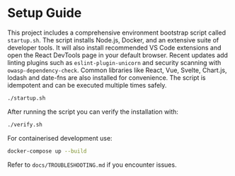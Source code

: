 # Setup Guide

This project includes a comprehensive environment bootstrap script called `startup.sh`.
The script installs Node.js, Docker, and an extensive suite of developer tools.
It will also install recommended VS Code extensions and open the React DevTools page in your default browser. Recent updates add linting plugins such as `eslint-plugin-unicorn` and security scanning with `owasp-dependency-check`. Common libraries like React, Vue, Svelte, Chart.js, lodash and date-fns are also installed for convenience.
The script is idempotent and can be executed multiple times safely.

```bash
./startup.sh
```

After running the script you can verify the installation with:

```bash
./verify.sh
```

For containerised development use:

```bash
docker-compose up --build
```

Refer to `docs/TROUBLESHOOTING.md` if you encounter issues.

